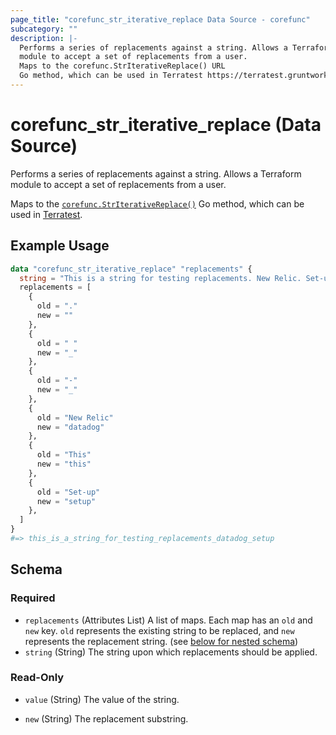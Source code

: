 ```yaml
---
page_title: "corefunc_str_iterative_replace Data Source - corefunc"
subcategory: ""
description: |-
  Performs a series of replacements against a string. Allows a Terraform
  module to accept a set of replacements from a user.
  Maps to the corefunc.StrIterativeReplace() URL
  Go method, which can be used in Terratest https://terratest.gruntwork.io.
---
```


# corefunc_str_iterative_replace (Data Source)

Performs a series of replacements against a string. Allows a Terraform
module to accept a set of replacements from a user.

Maps to the [`corefunc.StrIterativeReplace()`](URL)
Go method, which can be used in [Terratest](https://terratest.gruntwork.io).

## Example Usage

```terraform
data "corefunc_str_iterative_replace" "replacements" {
  string = "This is a string for testing replacements. New Relic. Set-up."
  replacements = [
    {
      old = "."
      new = ""
    },
    {
      old = " "
      new = "_"
    },
    {
      old = "-"
      new = "_"
    },
    {
      old = "New Relic"
      new = "datadog"
    },
    {
      old = "This"
      new = "this"
    },
    {
      old = "Set-up"
      new = "setup"
    },
  ]
}
#=> this_is_a_string_for_testing_replacements_datadog_setup
```

<!-- schema generated by tfplugindocs -->
## Schema

### Required

* `replacements` (Attributes List) A list of maps. Each map has an `old` and `new` key. `old` represents the existing string to be replaced, and `new` represents the replacement string. (see [below for nested schema](#nestedatt--replacements))
* `string` (String) The string upon which replacements should be applied.

### Read-Only

* `value` (String) The value of the string.

<a id="nestedatt--replacements"></a>

* `new` (String) The replacement substring.
